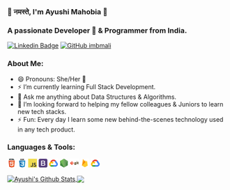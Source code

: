 ### 🙏 नमस्ते, I'm Ayushi Mahobia 👋

<h3>A passionate Developer 🚀 & Programmer from India.</h3>

[![Linkedin Badge](https://img.shields.io/badge/-ayushimahobia-blue?style=flat-square&logo=Linkedin&logoColor=white&link=https://www.linkedin.com/in/ayushimahobia/)](https://www.linkedin.com/in/ayushimahobia/)
[![GitHub imbmali](https://img.shields.io/github/followers/ayushimahobia?label=follow&style=social)](https://github.com/ayushimahobia)

### About Me:

- 😄 Pronouns: She/Her 👧
- ⚡ I’m currently learning Full Stack Development.
- 💬 Ask me anything about Data Structures & Algorithms.
- 🤔 I’m looking forward to helping my fellow colleagues & Juniors to learn new tech stacks.
- ⚡ Fun: Every day I learn some new behind-the-scenes technology used in any tech product.


### Languages & Tools:

<code><img height="20" src="https://raw.githubusercontent.com/github/explore/80688e429a7d4ef2fca1e82350fe8e3517d3494d/topics/html/html.png"></code>
<code><img height="20" src="https://raw.githubusercontent.com/github/explore/80688e429a7d4ef2fca1e82350fe8e3517d3494d/topics/css/css.png"></code>
<code><img height="20" src="https://raw.githubusercontent.com/github/explore/main/topics/javascript/javascript.png"></code>
<code><img height="20" src="https://raw.githubusercontent.com/github/explore/main/topics/bootstrap/bootstrap.png"></code>
<code><img height="20" src="https://raw.githubusercontent.com/github/explore/main/topics/google-cloud/google-cloud.png"></code>
<code><img height="20" src="https://raw.githubusercontent.com/github/explore/80688e429a7d4ef2fca1e82350fe8e3517d3494d/topics/nodejs/nodejs.png"></code>
<code><img height="20" src="https://raw.githubusercontent.com/github/explore/80688e429a7d4ef2fca1e82350fe8e3517d3494d/topics/git/git.png"></code>
<code><img height="20" src="https://raw.githubusercontent.com/github/explore/main/topics/firebase/firebase.png"></code>
<code><img height="20" src="https://raw.githubusercontent.com/github/explore/main/topics/google-cloud/google-cloud.png"></code>

<a href="https://github.com/imbmali">
 <img align="center" src="https://github-readme-stats.vercel.app/api?username=ayushimahobia&include_all_commits=true&count_private=true&show_icons=true&theme=light&line_height=27" alt="Ayushi's Github Stats"/>
</a>
<a href="https://github.com/imbmali">
  <img align="center" src="https://github-readme-stats.vercel.app/api/top-langs/?username=ayushimahobia&theme=light&layout=compact&langs_count=10&hide_langs_below=1" />
</a>

<br>


